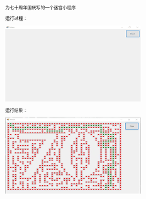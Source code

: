 为七十周年国庆写的一个迷宫小程序

运行过程：

<img src="https://github.com/ghowoght/Maze70/blob/master/images/running.gif" width = 430 height = 240 />

运行结果：

<img src="https://github.com/ghowoght/Maze70/blob/master/images/result.jpg" width = 430 height = 240 />
